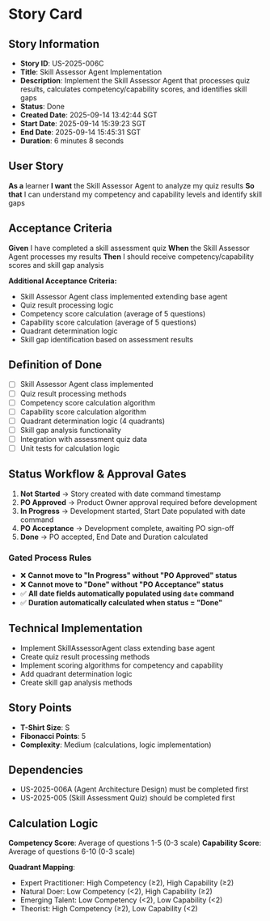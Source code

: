 # Story Card

## Story Information
- **Story ID**: US-2025-006C
- **Title**: Skill Assessor Agent Implementation
- **Description**: Implement the Skill Assessor Agent that processes quiz results, calculates competency/capability scores, and identifies skill gaps
- **Status**: Done
- **Created Date**: 2025-09-14 13:42:44 SGT
- **Start Date**: 2025-09-14 15:39:23 SGT
- **End Date**: 2025-09-14 15:45:31 SGT
- **Duration**: 6 minutes 8 seconds

## User Story
**As a** learner
**I want** the Skill Assessor Agent to analyze my quiz results
**So that** I can understand my competency and capability levels and identify skill gaps

## Acceptance Criteria
**Given** I have completed a skill assessment quiz
**When** the Skill Assessor Agent processes my results
**Then** I should receive competency/capability scores and skill gap analysis

**Additional Acceptance Criteria:**
- Skill Assessor Agent class implemented extending base agent
- Quiz result processing logic
- Competency score calculation (average of 5 questions)
- Capability score calculation (average of 5 questions)
- Quadrant determination logic
- Skill gap identification based on assessment results

## Definition of Done
- [ ] Skill Assessor Agent class implemented
- [ ] Quiz result processing methods
- [ ] Competency score calculation algorithm
- [ ] Capability score calculation algorithm
- [ ] Quadrant determination logic (4 quadrants)
- [ ] Skill gap analysis functionality
- [ ] Integration with assessment quiz data
- [ ] Unit tests for calculation logic

## Status Workflow & Approval Gates
1. **Not Started** → Story created with date command timestamp
2. **PO Approved** → Product Owner approval required before development
3. **In Progress** → Development started, Start Date populated with date command
4. **PO Acceptance** → Development complete, awaiting PO sign-off
5. **Done** → PO accepted, End Date and Duration calculated

### Gated Process Rules
- ❌ **Cannot move to "In Progress" without "PO Approved" status**
- ❌ **Cannot move to "Done" without "PO Acceptance" status**
- ✅ **All date fields automatically populated using `date` command**
- ✅ **Duration automatically calculated when status = "Done"**

## Technical Implementation
- Implement SkillAssessorAgent class extending base agent
- Create quiz result processing methods
- Implement scoring algorithms for competency and capability
- Add quadrant determination logic
- Create skill gap analysis methods

## Story Points
- **T-Shirt Size**: S
- **Fibonacci Points**: 5
- **Complexity**: Medium (calculations, logic implementation)

## Dependencies
- US-2025-006A (Agent Architecture Design) must be completed first
- US-2025-005 (Skill Assessment Quiz) should be completed first

## Calculation Logic
**Competency Score**: Average of questions 1-5 (0-3 scale)
**Capability Score**: Average of questions 6-10 (0-3 scale)

**Quadrant Mapping**:
- Expert Practitioner: High Competency (≥2), High Capability (≥2)
- Natural Doer: Low Competency (<2), High Capability (≥2)
- Emerging Talent: Low Competency (<2), Low Capability (<2)
- Theorist: High Competency (≥2), Low Capability (<2)
